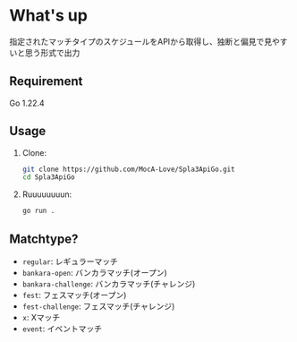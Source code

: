 # What's up

指定されたマッチタイプのスケジュールをAPIから取得し、独断と偏見で見やすいと思う形式で出力

## Requirement
Go 1.22.4

## Usage

1. Clone:

    ```bash
    git clone https://github.com/MocA-Love/Spla3ApiGo.git
    cd Spla3ApiGo
    ```

2. Ruuuuuuuun:

    ```bash
    go run .
    ```


## Matchtype?

- `regular`: レギュラーマッチ
- `bankara-open`: バンカラマッチ(オープン)
- `bankara-challenge`: バンカラマッチ(チャレンジ)
- `fest`: フェスマッチ(オープン)
- `fest-challenge`: フェスマッチ(チャレンジ)
- `x`: Xマッチ
- `event`: イベントマッチ

